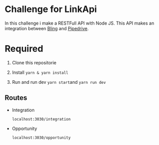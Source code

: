 # Challenge for LinkApi

In this challenge i make a RESTFull API with Node JS. This API makes an integration between [Bling](http://bling.com.br/) and [Pipedrive](https://pipedrive.com/).

# Required

1. Clone this repositorie

2. Install
   `yarn & yarn install`

3. Run and run dev
   `yarn start`and `yarn run dev`

## Routes

- Integration

  `localhost:3030/integration`

- Opportunity

  `localhost:3030/opportunity`
